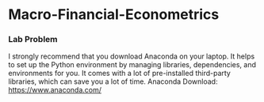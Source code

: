 # Macro-Financial-Econometrics
### Lab Problem
I strongly recommend that you download Anaconda on your laptop. It helps to set up the Python environment by managing libraries, dependencies, and environments for you. It comes with a lot of pre-installed third-party libraries, which can save you a lot of time. 
Anaconda Download: https://www.anaconda.com/
